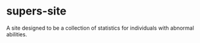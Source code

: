 # supers-site
A site designed to be a collection of statistics for individuals with abnormal abilities.
